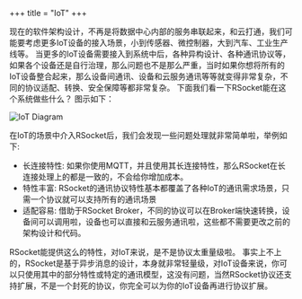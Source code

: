 +++
title = "IoT"
+++

现在的软件架构设计，不再是将数据中心内部的服务串联起来，和云打通，我们可能要考虑更多IoT设备的接入场景，小到传感器、微控制器，大到汽车、工业生产线等。
当更多的IoT设备需要接入到系统中后，各种异构设计、各种通讯协议等，如果各个设备还是自行治理，那么问题也不是那么严重，当时如果你想将所有的IoT设备整合起来，那么设备间通讯、设备和云服务通讯等等就变得非常复杂，不同的协议适配、转换、安全保障等都非常复杂。
下面我们看一下RSocket能在这个系统做些什么？ 图示如下：

![IoT Diagram](/images/integration/iot.png)

在IoT的场景中介入RSocket后，我们会发现一些问题处理就非常简单啦，举例如下:

* 长连接特性: 如果你使用MQTT，并且使用其长连接特性，那么RSocket在长连接处理上的都是一致的，不会给你增加成本。
* 特性丰富: RSocket的通讯协议特性基本都覆盖了各种IoT的通讯需求场景，只需一个协议就可以支持所有的通讯场景
* 适配容易: 借助于RSocket Broker，不同的协议可以在Broker端快速转换，设备间可以调用啦，设备也可以直接和云服务通讯啦，这些都不需要更改之前的架构设计和代码。

RSocket能提供这么的特性，对IoT来说，是不是协议太重量级啦。 事实上不上的，RSocket是基于异步消息的设计，本身就非常轻量级，对IoT设备来说，你可以只使用其中的部分特性或特定的通讯模型，这没有问题，当然RSocket协议还支持扩展，不是一个封死的协议，你完全可以为你的IoT设备再进行协议扩展。
